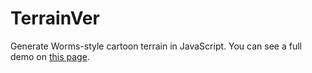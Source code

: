 # TerrainVer
Generate Worms-style cartoon terrain in JavaScript. You can see a full demo on [this page](https://juliango202.com/terrainver/).
